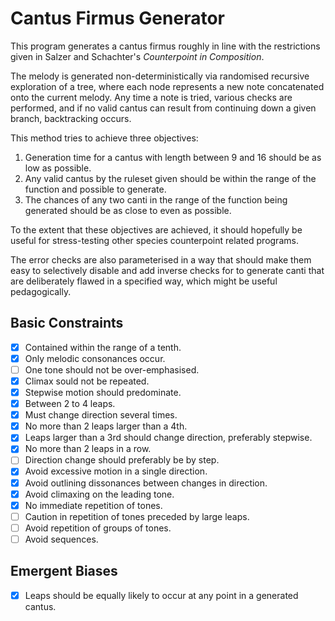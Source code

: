 # Cantus Firmus Generator

This program generates a cantus firmus roughly in line with the restrictions given in Salzer and Schachter's _Counterpoint in Composition_.

The melody is generated non-deterministically via randomised recursive exploration of a tree, where each node represents a new note concatenated onto the current melody. Any time a note is tried, various checks are performed, and if no valid cantus can result from continuing down a given branch, backtracking occurs.

This method tries to achieve three objectives:

1. Generation time for a cantus with length between 9 and 16 should be as low as possible.
2. Any valid cantus by the ruleset given should be within the range of the function and possible to generate.
3. The chances of any two canti in the range of the function being generated should be as close to even as possible.

To the extent that these objectives are achieved, it should hopefully be useful for stress-testing other species counterpoint related programs.

The error checks are also parameterised in a way that should make them easy to selectively disable and add inverse checks for to generate canti that are deliberately flawed in a specified way, which might be useful pedagogically.

## Basic Constraints

- [x] Contained within the range of a tenth.
- [x] Only melodic consonances occur.
- [ ] One tone should not be over-emphasised.
- [x] Climax sould not be repeated.
- [x] Stepwise motion should predominate.
- [x] Between 2 to 4 leaps.
- [x] Must change direction several times.
- [x] No more than 2 leaps larger than a 4th.
- [x] Leaps larger than a 3rd should change direction, preferably stepwise.
- [x] No more than 2 leaps in a row.
- [ ] Direction change should preferably be by step.
- [x] Avoid excessive motion in a single direction.
- [x] Avoid outlining dissonances between changes in direction.
- [x] Avoid climaxing on the leading tone.
- [x] No immediate repetition of tones.
- [ ] Caution in repetition of tones preceded by large leaps.
- [ ] Avoid repetition of groups of tones.
- [ ] Avoid sequences.

## Emergent Biases

- [x] Leaps should be equally likely to occur at any point in a generated cantus.
